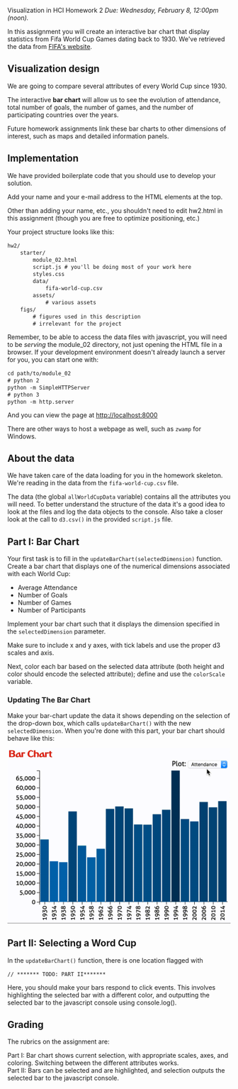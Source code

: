 Visualization in HCI Homework 2
*Due: Wednesday, February 8, 12:00pm (noon).*

In this assignment you will create an interactive bar chart that display statistics from Fifa World Cup Games dating back to 1930. We've retrieved the data from [FIFA's website](http://www.fifa.com/fifa-tournaments/statistics-and-records/worldcup/).


## Visualization design

We are going to compare several attributes of every World Cup since 1930.

The interactive **bar chart** will allow us to see the evolution of attendance, total number of goals, the number of games, and the number of participating countries over the years.

Future homework assignments link these bar charts to other dimensions of interest, such as maps and detailed information panels.

## Implementation

We have provided boilerplate code that you should use to develop your solution.

Add your name and your e-mail address to the HTML elements at the top.

Other than adding your name, etc., you shouldn't need to edit hw2.html in this assignment (though you are free to optimize positioning, etc.)

Your project structure looks like this:

    hw2/
        starter/
            module_02.html
            script.js # you'll be doing most of your work here
            styles.css
            data/
            	fifa-world-cup.csv
            assets/
            	# various assets
        figs/
        	# figures used in this description
        	# irrelevant for the project


Remember, to be able to access the data files with javascript, you will need to be *serving* the module_02 directory, not just opening the HTML file in a browser. If your development environment doesn't already launch a server for you, you can start one with:

    cd path/to/module_02
    # python 2
    python -m SimpleHTTPServer
    # python 3
    python -m http.server

And you can view the page at [http://localhost:8000](http://localhost:8000)

There are other ways to host a webpage as well, such as ``zwamp`` for Windows.

## About the data

We have taken care of the data loading for you in the homework skeleton. We're reading in the data from the `fifa-world-cup.csv` file.

The data (the global `allWorldCupData` variable) contains all the attributes you will need.
To better understand the structure of the data it's a good idea to look at the files and log the data objects to the console. Also take a closer look at the call to `d3.csv()` in the provided `script.js` file.

## Part I: Bar Chart

Your first task is to fill in the ``updateBarChart(selectedDimension)`` function. Create a bar chart that displays one of the numerical dimensions associated with each World Cup:

 * Average Attendance
 * Number of Goals
 * Number of Games
 * Number of Participants

Implement your bar chart such that it displays the dimension specified in the `selectedDimension` parameter.

Make sure to include x and y axes, with tick labels and use the proper d3 scales and axis.

Next, color each bar based on the selected data attribute (both height and color should encode the selected attribute); define and use the ``colorScale`` variable.

### Updating The Bar Chart

Make your bar-chart update the data it shows depending on the selection of the drop-down box, which calls `updateBarChart()` with the new `selectedDimension`.
When you're done with this part, your bar chart should behave like this:

![bar animation](figs/bar.gif)

## Part II: Selecting a Word Cup

In the `updateBarChart()` function, there is one location flagged with

    // ******* TODO: PART II*******

Here, you should make your bars respond to click events. This involves highlighting the selected bar with a different color, and outputting the selected bar to the javascript console using console.log().

## Grading

The rubrics on the assignment are:

Part I: Bar chart shows current selection, with appropriate scales, axes, and coloring.  Switching between the different attributes works.  
Part II: Bars can be selected and are highlighted, and selection outputs the selected bar to the javascript console.  
